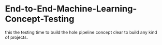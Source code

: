 # End-to-End-Machine-Learning-Concept-Testing
this the testing time to build the hole pipeline concept clear to build any kind of projects.
